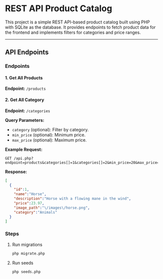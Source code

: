 # REST API Product Catalog

This project is a simple REST API-based product catalog built using PHP with SQLite as the database. It provides endpoints to fetch product data for the frontend and implements filters for categories and price ranges.

---

## API Endpoints

### Endpoints

#### 1. **Get All Products**
**Endpoint:** `/products`

#### 2. **Get All Category**
**Endpoint:** `/categories`

**Query Parameters:**
- `category` (optional): Filter by category.
- `min_price` (optional): Minimum price.
- `max_price` (optional): Maximum price.

**Example Request:**
```
GET /api.php?endpoint=products&categories[]=1&categories[]=2&min_price=20&max_price=30
```

**Response:**
```json
[
  {
    "id":1,
    "name":"Horse",
    "description":"Horse with a flowing mane in the wind",
    "price":23.97,
    "image_path":"\/images\/horse.png",
    "category":"Animals"
  }
]
```

### Steps
1. Run migrations
   ```bash
   php migrate.php
   ```

2. Run seeds
   ```bash
   php seeds.php
   ```

